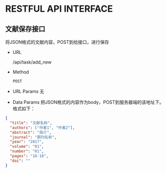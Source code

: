 RESTFUL API INTERFACE
=====================

## 文献保存接口

将JSON格式的文献内容，POST到给接口，进行保存

* URL

  /api/task/add_new

* Method

  `POST`
  
*  URL Params
   无
   
* Data Params
   把JSON格式的内容作为body，POST到服务器端的该地址下。格式如下：
   
```json
{
  "title": "文献名称",
  "authors": ["作者1", "作者2"],
  "abstract": "简介",
  "journal": "期刊名称",
  "year": "2017",
  "volume": "01",
  "number": "01",
  "pages": "10-18",
  "doi": ""
}
```


